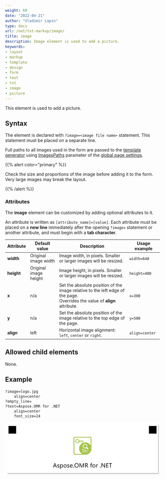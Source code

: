 ```yaml
---
weight: 60
date: "2022-04-21"
author: "Vladimir Lapin"
type: docs
url: /net/txt-markup/image/
title: image
description: Image element is used to add a picture.
keywords:
- layout
- markup
- template
- design
- form
- text
- txt
- image
- picture
---
```


This element is used to add a picture.

## Syntax

The element is declared with `?image=<image file name>` statement. This statement must be placed on a separate line.

Full paths to all images used in the form are passed to the [template generator](/omr/net/generate-template/) using [ImagesPaths](https://apireference.aspose.com/omr/net/aspose.omr.generation/globalpagesettings/fields/imagespaths) parameter of the [global page settings](https://apireference.aspose.com/omr/net/aspose.omr.generation/globalpagesettings).

{{% alert color="primary" %}} 

Check the size and proportions of the image before adding it to the form. Very large images may break the layout.

{{% /alert %}}

### Attributes

The **image** element can be customized by adding optional attributes to it.

An attribute is written as `[attribute_name]=[value]`. Each attribute must be placed on a **new line** immediately after the opening `?image=` statement or another attribute, and must begin with a **tab character**.

Attribute | Default value | Description | Usage example
--------- | ------------- | ----------- | -------------
**width** | Original image width | Image width, in pixels. Smaller or larger images will be resized. | `width=640`
**height** | Original image height | Image height, in pixels. Smaller or larger images will be resized. | `height=480`
**x** | n/a | Set the absolute position of the image relative to the left edge of the page.<br />Overrides the value of **align** attribute. | `x=300`
**y** | n/a | Set the absolute position of the image relative to the top edge of the page. | `y=500`
**align** | left | Horizontal image alignment: `left`, `center` or `right`. | `align=center`

## Allowed child elements

None.

## **Example**

```
?image=logo.jpg
	align=center
?empty_line=
?text=Aspose.OMR for .NET
	align=center
	font_size=24
```

![Image](image.png)
